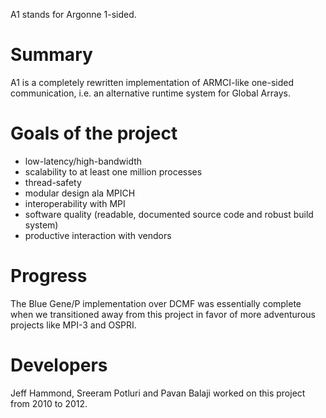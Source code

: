 A1 stands for Argonne 1-sided.

# Summary

A1 is a completely rewritten implementation of ARMCI-like one-sided communication, 
i.e. an alternative runtime system for Global Arrays.

# Goals of the project

* low-latency/high-bandwidth
* scalability to at least one million processes
* thread-safety
* modular design ala MPICH
* interoperability with MPI
* software quality (readable, documented source code and robust build system)
* productive interaction with vendors

# Progress

The Blue Gene/P implementation over DCMF was essentially complete 
when we transitioned away from this project in favor of more
adventurous projects like MPI-3 and OSPRI.

# Developers

Jeff Hammond, Sreeram Potluri and Pavan Balaji worked on this project from 2010 to 2012.
